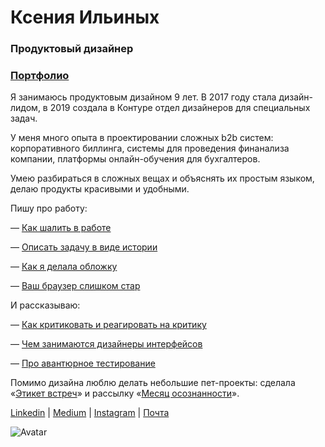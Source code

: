 # Ксения Ильиных
### Продуктовый дизайнер
### [Портфолио](https://kseniailinyh.notion.site/c280301e679145418ca3d69026facecd)

Я занимаюсь продуктовым дизайном 9 лет. В 2017 году стала дизайн-лидом, в 2019 создала в Контуре отдел дизайнеров для специальных задач.

У меня много опыта в проектировании сложных b2b систем: корпоративного биллинга, системы для проведения финанализа компании, платформы онлайн-обучения для бухгалтеров.

Умею разбираться в сложных вещах и объяснять их простым языком, делаю продукты красивыми и удобными.

Пишу про работу:

— [Как шалить в работе](https://medium.com/@ksenia_ilinyh/%D0%BA%D0%B0%D0%BA-%D1%88%D0%B0%D0%BB%D0%B8%D1%82%D1%8C-%D0%B2-%D1%80%D0%B0%D0%B1%D0%BE%D1%82%D0%B5-fe2b0180623d)

— [Описать задачу в виде истории](https://medium.com/designkontur/%D0%BE%D0%BF%D0%B8%D1%81%D0%B0%D1%82%D1%8C-%D0%B7%D0%B0%D0%B4%D0%B0%D1%87%D1%83-%D0%B2-%D0%B2%D0%B8%D0%B4%D0%B5-%D0%B8%D1%81%D1%82%D0%BE%D1%80%D0%B8%D0%B8-ca1f1d676536)

— [Как я делала обложку](https://medium.com/designkontur/%D0%BA%D0%B0%D0%BA-%D1%8F-%D0%B4%D0%B5%D0%BB%D0%B0%D0%BB%D0%B0-%D0%BE%D0%B1%D0%BB%D0%BE%D0%B6%D0%BA%D1%83-eb8d787f2c62)

— [Ваш браузер слишком стар](https://medium.com/designkontur/%D0%B2%D0%B0%D1%88-%D0%B1%D1%80%D0%B0%D1%83%D0%B7%D0%B5%D1%80-%D1%81%D0%BB%D0%B8%D1%88%D0%BA%D0%BE%D0%BC-%D1%81%D1%82%D0%B0%D1%80-295185fbee27)

И рассказываю:

— [Как критиковать и реагировать на критику](https://www.youtube.com/watch?v=eHFsnUXkSSk)

— [Чем занимаются дизайнеры интерфейсов](https://www.youtube.com/watch?v=yoMbmE35Vw4)

— [Про авантюрное тестирование](https://www.youtube.com/watch?v=t_zKEjuiins)

Помимо дизайна люблю делать небольшие пет-проекты: сделала «[Этикет встреч](https://kseniailinyh.github.io/meetings/)» и рассылку «[Месяц осознанности](https://kseniailinyh.github.io/mindfulmonth/)».

[Linkedin](https://www.linkedin.com/in/ksenia-ilinyh-10439818a/) |
[Medium](https://medium.com/@ksenia_ilinyh) |
[Instagram](https://www.instagram.com/ksenia_ilinyh/) |
[Почта](mailto:ksenia.ilinyh@gmail.com)

![Avatar](public/back.jpg)
